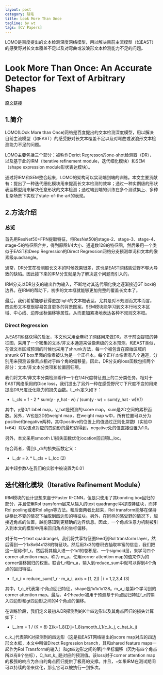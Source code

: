 ```yaml
---
layout: post
category: 随笔
title: Look More Than Once
tagline: by wt
tags: [CV Papers]
---
```


LOMO是百度提出的文本检测深度网络模型，用以解决目前主流模型（如EAST）的感受野对长文本覆盖不足以及对弯曲或波浪形文本检测能力不足的问题。

<!--more-->

# Look More Than Once: An Accurate Detector for Text of Arbitrary Shapes
[原文链接](https://arxiv.org/pdf/1904.06535.pdf)
## 1.简介
LOMO(LOok More than Once)网络是百度提出的文本检测深度模型，用以解决目前主流模型（如EAST）的感受野对长文本覆盖不足以及对弯曲或波浪形文本检测能力不足的问题。

LOMO主要包括三个部分：被称作Derict Regressor的one-shot检测器（DR），以及基于此的IRM（iterative refinement module，迭代细化模块）和SEM（shape expression module形状表达模块）。

通过将IRM和SEM整合起来，LOMO的架构可以实现端到端的训练。本文主要贡献有：提出了一种迭代细化模块用来提高长文本检测的效率；通过一种实例级的形状表达模型用来解决任意形状的文本检测；通过端到端的训练在多个测试集上、多种复杂场景下实现了state-of-the-art的表现。

## 2.方法介绍

### 总览
首先用ResNet50+FPN提取特征，将ResNet50的stage-2、stage-3、stage-4、stage-5的特征图合并，得到原图1/4大小、通道数128的特征图，然后采用一个类似于EAST和Deep Regression的Direct Regression网络分支预测单词和文本的像素级quadrangle。

通常，DR分支在检测超长文本的时候效果很差，这也是EAST网络感受野不够大导致的缺陷。因此接下来的IRM分支就是为了解决这个问题而引入的。

IRM分支以DR分支的输出作为输入，不断地对其迭代细化使之逐渐接近GT box的边界。在IRM的帮助下，初步的文本框就能够更加完整的覆盖长文本了。

最后，我们希望能够获得更加tight的文本框表达，尤其是对不规则而文本而言，四边形文本框很容易包含更多的背景图案。SEM模块能学习到文本行地文本区域、中心线、边界坐标偏移等属性，从而更加紧凑地表达各种不规则文本框。

### Direct Regression
从EAST网络获得的启发，本文也采用全卷积子网络用来做DR。基于前面提取的特征图，采用了一个密集的文本/非文本通道来做像素级的文本预测。和EAST类似，在做文本区域预测的时候也采用了shrunk方法，每一个被包含在原始区域的shrunk GT box里面的像素被认为是一个正样本。每个正样本像素有八个通道，分别用来预测该像素点相对于四个角的偏移量。因此，DR分支的loss函数包括两个部分：文本/非文本分类项和位置回归项。

我们将文本/非文本分类检测看作一个在1/4尺度特征图上的二分类任务。相对于EAST网络采用的Dice loss，我们提出了另外一种在感受野尺寸下尺度不变的用来提高DR尺度泛化能力的损失函数。L_cls定义如下：
- L_cls = 1 - 2 * sum(y · y_hat · w) / (sum(y · w) + sum(y_hat · w))(1)

其中，y是0/1 label map，y_hat是预测的score map，sum是2D空间的累积函数。另外，W也是2D的weight map，在weight map w中，所有位置可以分为positive和negative两种，其中positive的位置上的值通过正则化常数l（实验中l=64）除以该点对应的四边形的最短边得到，negative处的值直接设置为1.0。

另外，本文采用smooth L1损失函数优化location回归项L_loc。

结合两者，得到L_dr的损失函数定义：
-  L_dr = λ * L_cls + L_loc  (2)
    
其中超参数λ在我们的实验中被设置为0.01

## 迭代细化模块（Iterative Refinement Module）
IRM模块的设计思想来自于Faster R-CNN，但是只使用了其bonding box回归的部分，并且使用RoI transform层来从输入的text quadrangel中提取特征块，而非RoI pooling或者RoI align等方法。和后面两者比起来，RoI transform能够在保持纵横比不变的情况下抽取到四边形的特征块。另外，在同样的感受野的情况下，越接近角点的位置，越能感知到更精确的边界信息。因此，一个角点注意力机制被引入到本文的模型中用来回归角点的坐标偏移。

对于每一个text quadrangel，我们将共享特征图feed到RoI transform layer，然后得到一个1x8x64x128的特征块。然后用3x3的卷积去抽取丰富的信息，我们把这一层称作f_r。然后将其输入进一个1x1的卷积层、一个sigmoid层，来学习四个corner attention map，称为 m_a，使用corner attention map的值来作为的corner偏移回归的权重。联合f_r和m_a，输入到reduce_sum中就可以得到4个角点的回归特征。

- f_c_i = reduce_sum(f_r · m_a_i, axis = [1, 2]) | i = 1,2,3,4   (3)

其中，f_c_i代表第i个角点回归特征，shape是1x1x1x128。m_a_i是第i个学习到的corner attention map。最后，4个header被用于预测基于角点回归特征f_c的输入四边形和gt四边形之间的4个角点的偏移。

在训练阶段，我们定义最初从DR探测到的K个四边形以及其角点回归的损失计算如下：
- L_irm = 1 / (K * 8) Σ(k=1_8)Σ(j=1_8)smooth_L1(c_k_j, c_hat_k_j)

c_k_j代表第K对探测到的四边形（这是指EAST网络输出的score map对应的四边形文本框，本文中叫做Direct Regression branch，其和shared feature maps一起作为RoI Transform的输入）和gt四边形之间的第j个坐标偏移（因为有四个角点所以有8个坐标），C_hat_k_j是对应的预测值。该loss对于corner attention map的极强的响应为各自的角点回归提供了极高的支撑。并且，=如果IRM在测试期间可以持续的带来优化，那么它可以被执行一到多次。
